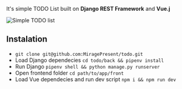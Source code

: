 It's simple TODO List built on **Django REST Framework** and **Vue.j**

![Simple TODO list](https://github.com/MiragePresent/todo/blob/dev/TODO.png?raw=true)

## Instalation

* `git clone git@github.com:MiragePresent/todo.git`
* Load Django dependecies `cd todo/back && pipenv install`
* Run Django `pipenv shell && python manage.py runserver`
* Open frontend folder `cd path/to/app/front`
* Load Vue dependecies and run dev script `npm i && npm run dev`
